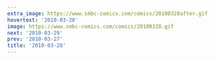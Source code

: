 ```yaml
---
extra_image: https://www.smbc-comics.com/comics/20100328after.gif
hovertext: '2010-03-28'
image: https://www.smbc-comics.com/comics/20100328.gif
next: '2010-03-29'
prev: '2010-03-27'
title: '2010-03-28'
---
```

